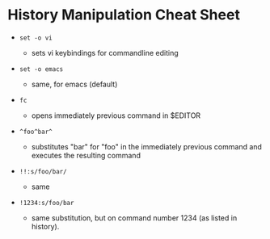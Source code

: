 # History Manipulation Cheat Sheet #

* `set -o vi`
    * sets vi keybindings for commandline editing
* `set -o emacs`
    * same, for emacs (default)

* `fc`
    * opens immediately previous command in $EDITOR

* `^foo^bar^`
    * substitutes "bar" for "foo" in the immediately previous
      command and executes the resulting command
* `!!:s/foo/bar/`
    * same
* `!1234:s/foo/bar`
    * same substitution, but on command number 1234 (as
      listed in history).


